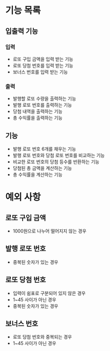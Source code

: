 # 기능 목록

## 입출력 기능

### 입력
- 로또 구입 금액을 입력 받는 기능
- 로또 당첨 번호를 입력 받는 기능
- 보너스 번호를 입력 받는 기능

### 출력
- 발행할 로또 수량을 출력하는 기능
- 발행 로또 번호를 출력하는 기능
- 당첨 내역을 출력하는 기능
- 총 수익률을 출력하는 기능

## 기능
- 발행 로또 번호 6개를 채우는 기능
- 발행 로또 번호와 당첨 로또 번호를 비교하는 기능
- 비교한 로또 번호의 당첨 등수를 반환하는 기능
- 당첨된 총 금액을 계산하는 기능
- 총 수익률을 계산하는 기능

# 예외 사항

## 로또 구입 금액
- 1000원으로 나누어 떨어지지 않는 경우

## 발행 로또 번호
- 중복된 숫자가 있는 경우

## 로또 당첨 번호
- 입력이 쉼표로 구분되어 있지 않은 경우
- 1~45 사이가 아닌 경우
- 중복된 숫자가 있는 경우

## 보너스 번호
- 로또 당첨 번호와 중복되는 경우
- 1~45 사이가 아닌 경우